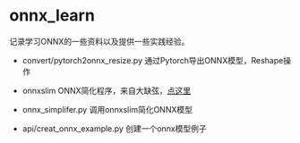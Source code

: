 # onnx_learn

记录学习ONNX的一些资料以及提供一些实践经验。

- convert/pytorch2onnx_resize.py 通过Pytorch导出ONNX模型，Reshape操作

- onnxslim ONNX简化程序，来自大缺弦，[点这里](https://github.com/daquexian/onnx-simplifier)
- onnx_simplifer.py  调用onnxslim简化ONNX模型

- api/creat_onnx_example.py 创建一个onnx模型例子